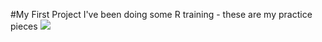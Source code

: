 #My First Project
I've been doing some R training - these are my practice pieces
![](https://media.giphy.com/media/3oKIPsx2VAYAgEHC12/giphy.gif)
